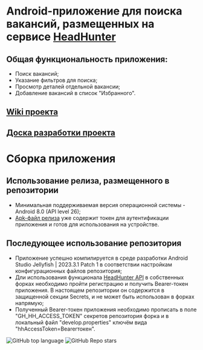 # Android-приложение для поиска вакансий, размещенных на сервисе [HeadHunter](https://hh.ru/)

## Общая функциональность приложения:
- Поиск вакансий;
- Указание фильтров для поиска;
- Просмотр деталей отдельной вакансии;
- Добавление вакансий в список "Избранного".

## [Wiki проекта](https://github.com/falconArdente/HeadHunter_Job_Search_team/wiki)
## [Доска разработки проекта](https://github.com/users/falconArdente/projects/1/)

# Сборка приложения

## Использование релиза, размещенного в репозитории
- Минимальная поддерживаемая версия операционной системы - Android 8.0 (API level 26);
- [Apk-файл релиза](https://github.com/falconArdente/HeadHunter_Job_Search_team/releases) уже содержит токен для аутентификации приложения и готов для использования на устройстве.
## Последующее использование репозитория
- Приложение успешно компилируется в среде разработки Android Studio Jellyfish | 2023.3.1 Patch 1 в соответствии настройкам конфигурационных файлов репозитория;
- Дли использования функционала [HeadHunter API](https://api.hh.ru/openapi/redoc#section/Obshaya-informaciya) в собственных форках необходимо пройти регистрацию и получить Bearer-токен приложения. В настоящем репозитории он содержится в защищенной секции Secrets, и не может быть использован в форках напрямую;
- Полученный Bearer-токен приложения необходимо прописать в поле "GH_HH_ACCESS_TOKEN" секретов репозитория форка и в локальный файл "develop.properties" ключём вида "hhAccessToken=Bearerтокен".
  
![GitHub top language](https://img.shields.io/github/languages/top/falconArdente/HeadHunter_Job_Search_team)
![GitHub Repo stars](https://img.shields.io/github/stars/falconArdente/HeadHunter_Job_Search_team)
